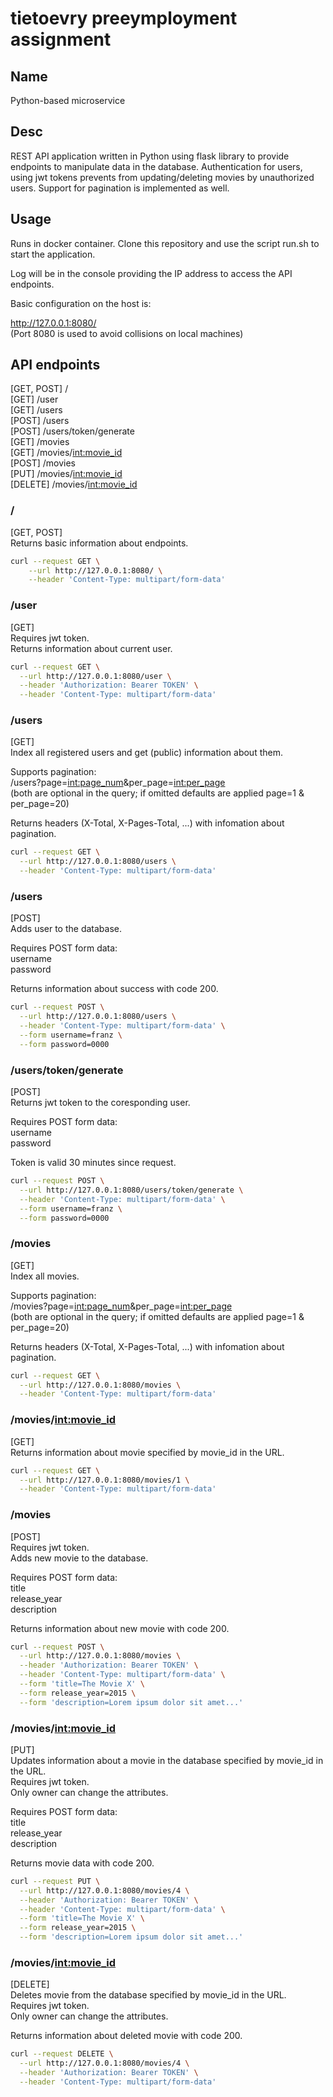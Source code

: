 # tietoevry preeymployment assignment

## Name
Python-based microservice

## Desc
REST API application written in Python using flask library to provide endpoints to manipulate data in the database.
Authentication for users, using jwt tokens prevents from updating/deleting movies by unauthorized users.
Support for pagination is implemented as well.

## Usage
Runs in docker container. Clone this repository and use the script run.sh to start the application.

Log will be in the console providing the IP address to access the API endpoints.

Basic configuration on the host is:

http://127.0.0.1:8080/<br />
(Port 8080 is used to avoid collisions on local machines)

## API endpoints
[GET, POST] /<br />
[GET] /user<br />
[GET] /users<br />
[POST] /users<br />
[POST] /users/token/generate<br />
[GET] /movies<br />
[GET] /movies/<int:movie_id><br />
[POST] /movies<br />
[PUT] /movies/<int:movie_id><br />
[DELETE] /movies/<int:movie_id><br />

### /
[GET, POST]<br />
Returns basic information about endpoints.

```bash
curl --request GET \
    --url http://127.0.0.1:8080/ \
    --header 'Content-Type: multipart/form-data'
```

### /user
[GET]<br />
Requires jwt token.<br />
Returns information about current user.

```bash
curl --request GET \
  --url http://127.0.0.1:8080/user \
  --header 'Authorization: Bearer TOKEN' \
  --header 'Content-Type: multipart/form-data'
```

### /users
[GET]<br />
Index all registered users and get (public) information about them.

Supports pagination:<br />
/users?page=<int:page_num>&per_page=<int:per_page><br />
(both are optional in the query; if omitted defaults are applied page=1 & per_page=20)

Returns headers (X-Total, X-Pages-Total, ...) with infomation about pagination.

```bash
curl --request GET \
  --url http://127.0.0.1:8080/users \
  --header 'Content-Type: multipart/form-data'
```

### /users
[POST]<br />
Adds user to the database.

Requires POST form data:<br />
username<br />
password

Returns information about success with code 200.

```bash
curl --request POST \
  --url http://127.0.0.1:8080/users \
  --header 'Content-Type: multipart/form-data' \
  --form username=franz \
  --form password=0000
```

### /users/token/generate
[POST]<br />
Returns jwt token to the coresponding user.

Requires POST form data:<br />
username<br />
password

Token is valid 30 minutes since request.

```bash
curl --request POST \
  --url http://127.0.0.1:8080/users/token/generate \
  --header 'Content-Type: multipart/form-data' \
  --form username=franz \
  --form password=0000
```

### /movies
[GET]<br />
Index all movies.

Supports pagination:<br />
/movies?page=<int:page_num>&per_page=<int:per_page><br />
(both are optional in the query; if omitted defaults are applied page=1 & per_page=20)

Returns headers (X-Total, X-Pages-Total, ...) with infomation about pagination.

```bash
curl --request GET \
  --url http://127.0.0.1:8080/movies \
  --header 'Content-Type: multipart/form-data'
```

### /movies/<int:movie_id>
[GET]<br />
Returns information about movie specified by movie_id in the URL.

```bash
curl --request GET \
  --url http://127.0.0.1:8080/movies/1 \
  --header 'Content-Type: multipart/form-data'
```

### /movies
[POST]<br />
Requires jwt token.<br />
Adds new movie to the database.

Requires POST form data:<br />
title<br />
release_year<br />
description

Returns information about new movie with code 200.

```bash
curl --request POST \
  --url http://127.0.0.1:8080/movies \
  --header 'Authorization: Bearer TOKEN' \
  --header 'Content-Type: multipart/form-data' \
  --form 'title=The Movie X' \
  --form release_year=2015 \
  --form 'description=Lorem ipsum dolor sit amet...'
```

### /movies/<int:movie_id>
[PUT]<br />
Updates information about a movie in the database specified by movie_id in the URL.<br />
Requires jwt token.<br />
Only owner can change the attributes.

Requires POST form data:<br />
title<br />
release_year<br />
description

Returns movie data with code 200.

```bash
curl --request PUT \
  --url http://127.0.0.1:8080/movies/4 \
  --header 'Authorization: Bearer TOKEN' \
  --header 'Content-Type: multipart/form-data' \
  --form 'title=The Movie X' \
  --form release_year=2015 \
  --form 'description=Lorem ipsum dolor sit amet...'
```

### /movies/<int:movie_id>
[DELETE]<br />
Deletes movie from the database specified by movie_id in the URL.<br />
Requires jwt token.<br />
Only owner can change the attributes.

Returns information about deleted movie with code 200.

```bash
curl --request DELETE \
  --url http://127.0.0.1:8080/movies/4 \
  --header 'Authorization: Bearer TOKEN' \
  --header 'Content-Type: multipart/form-data'
```
